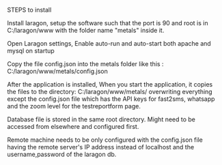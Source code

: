 STEPS to install

Install laragon, setup the software such that the port is 90 and root is in C:/laragon/www with the folder name "metals" inside it.

Open Laragon settings, Enable auto-run and auto-start both apache and mysql on startup

Copy the file config.json into the metals folder like this : C:/laragon/www/metals/config.json

After the application is installed, When you start the application, it copies the files to the directory: C:/laragon/www/metals/ overwriting everything except the config.json file which has the API keys for fast2sms, whatsapp and the zoom level for the testreportform page.

Database file is stored in the same root directory. Might need to be accessed from elsewhere and configured first.

Remote machine needs to be only configured with the config.json file having the remote server's IP address instead of localhost and the username,password of the laragon db.